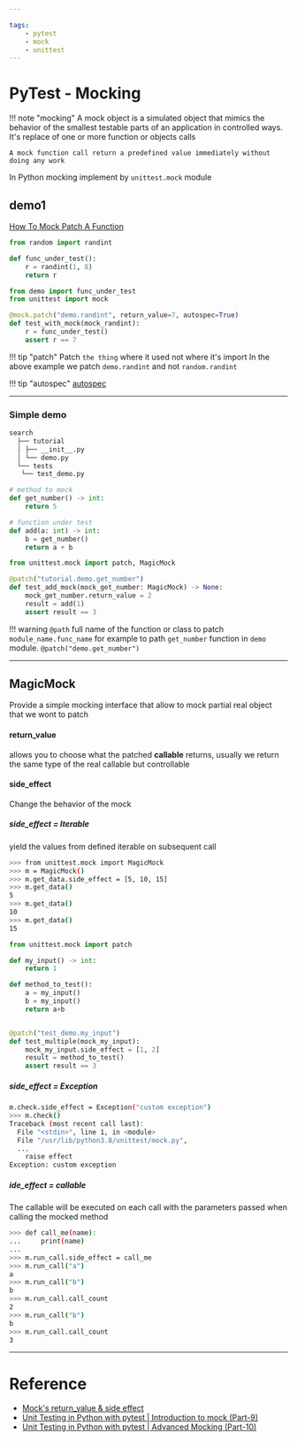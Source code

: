```yaml
---

tags:
    - pytest
    - mock
    - unittest
---
```

# PyTest - Mocking

!!! note "mocking"
    A mock object is a simulated object that mimics the behavior of the smallest testable parts of an application in controlled ways. It's replace of one or more function or objects calls

    A mock function call return a predefined value immediately without doing any work

In Python mocking implement by `unittest.mock` module


## demo1
[How To Mock Patch A Function](https://youtu.be/ClAdw7ZJf5E?list=PLJsmaNFr5mNqSeuNepT3IaMrgzRMm9lQR)

```python title="demo.py"
from random import randint

def func_under_test():
    r = randint(1, 8)
    return r
```

```python title="test_demo.py"
from demo import func_under_test
from unittest import mock

@mock.patch("demo.randint", return_value=7, autospec=True)
def test_with_mock(mock_randint):
    r = func_under_test()
    assert r == 7
```

!!! tip "patch"
    Patch `the thing` where it used 
    not where it's import
    In the above example we patch `demo.randint` and not `random.randint`
     

!!! tip "autospec"
    [autospec](https://stackoverflow.com/questions/35915703/when-using-unittest-mock-patch-why-is-autospec-not-true-by-default)

    
---

### Simple demo

```bash title="project"
search
  ├── tutorial
  │ ├── __init__.py
  │ └── demo.py
  └── tests
   └── test_demo.py
```

```python title="demo.py"
# method to mock
def get_number() -> int:
    return 5

# function under test
def add(a: int) -> int:
    b = get_number()
    return a + b
```
     
```python title="test_demo.py"
from unittest.mock import patch, MagicMock

@patch("tutorial.demo.get_number")
def test_add_mock(mock_get_number: MagicMock) -> None:
    mock_get_number.return_value = 2
    result = add(1)
    assert result == 3
```

!!! warning
    `@path` full name of the function or class to patch `module_name.func_name` for example to path `get_number` function in `demo` module. `@patch("demo.get_number")`
     
---

## MagicMock
Provide a simple mocking interface that allow to mock partial real object that we wont to patch

#### return_value
allows you to choose what the patched **callable** returns,
usually  we return the same type of the real callable but controllable

#### side_effect
Change the behavior of the mock

##### side_effect = Iterable
yield the values from defined iterable on subsequent call

```bash
>>> from unittest.mock import MagicMock
>>> m = MagicMock()
>>> m.get_data.side_effect = [5, 10, 15]
>>> m.get_data()
5
>>> m.get_data()
10
>>> m.get_data()
15
```

```python
from unittest.mock import patch

def my_input() -> int:
    return 1

def method_to_test():
    a = my_input()
    b = my_input()
    return a+b


@patch("test_demo.my_input")
def test_multiple(mock_my_input):
    mock_my_input.side_effect = [1, 2]
    result = method_to_test()
    assert result == 3
```

##### side_effect = Exception

```bash
m.check.side_effect = Exception("custom exception")
>>> m.check()
Traceback (most recent call last):
  File "<stdin>", line 1, in <module>
  File "/usr/lib/python3.8/unittest/mock.py", 
  ...
    raise effect
Exception: custom exception
```

##### ide_effect = callable

The callable will be executed on each call with the parameters passed when calling the mocked method

```bash
>>> def call_me(name):
...     print(name)
... 
>>> m.run_call.side_effect = call_me
>>> m.run_call("a")
a
>>> m.run_call("b")
b
>>> m.run_call.call_count
2
>>> m.run_call("b")
b
>>> m.run_call.call_count
3
```


---

# Reference
- [Mock's return_value & side effect](https://thedmitry.pw/blog/2020/12/mocks-side-effect/)
- [ Unit Testing in Python with pytest | Introduction to mock (Part-9) ](https://youtu.be/dw2eNCzwBkk)
- [Unit Testing in Python with pytest | Advanced Mocking (Part-10)](https://youtu.be/M46H4GIdfl0)
